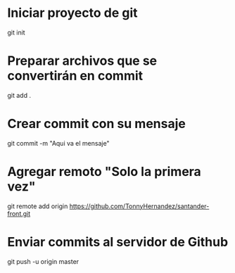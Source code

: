# Iniciar proyecto de git
git init

# Preparar archivos que se convertirán en commit
git add .

# Crear commit con su mensaje
git commit -m "Aqui va el mensaje"

# Agregar remoto "Solo la primera vez"

git remote add origin https://github.com/TonnyHernandez/santander-front.git

# Enviar commits al servidor de Github

git push -u origin master
